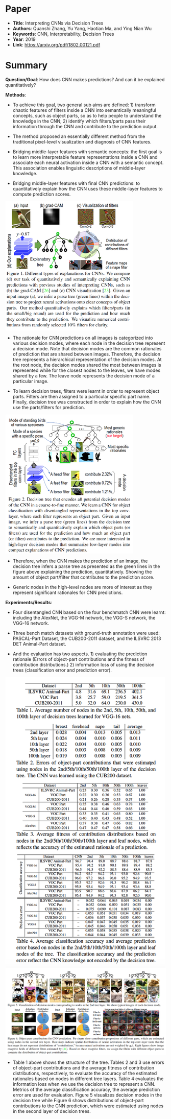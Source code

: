 # Paper

-  **Title**: Interpreting CNNs via Decision Trees
-  **Authors**: Quanshi Zhang, Yu Yang, Haotian Ma, and Ying Nian Wu
-  **Keywords**: CNN, Interpretability, Decision Trees
-  **Year**: 2019
-  **Link**: https://arxiv.org/pdf/1802.00121.pdf

# Summary

**Question/Goal**: How does CNN makes predictions? And can it be explained quantitatively?

**Methods**:

- To achieve this goal, two general sub aims are defined: 1) transform chaotic features of 
filters inside a CNN into semantically meaningful concepts, such as object parts, so as to 
help people to understand the knowledge in the CNN; 2) identify which filters/parts pass their 
information through the CNN and contribute to the prediction output. 

- The method proposed an essentially different method from the traditional pixel-level visualization 
and diagnosis of CNN features.

- Bridging middle-layer features with semantic concepts: the first goal is to learn more interpretable 
feature representations inside a CNN and associate each neural activation inside a CNN with a semantic 
concept. This association enables linguistic descriptions of middle-layer knowledge.

- Bridging middle-layer features with final CNN predictions: to quantitatively explain how the 
CNN uses these middle-layer features to compute prediction scores.

<img src="images/CNN_DT_Fig1.png" width=400 align="center">

- The rationale for CNN predictions on all images is categorized into various decision modes, where 
each node in the decision tree represent a decision mode. Note that decision modes are the common 
rationales of prediction that are shared between images.  Therefore, the decision tree represents 
a hierarchical representation of the decision modes. At the root node, the decision modes shared 
the most between images is represented while for the closest nodes to the leaves, we have modes shared 
by a few. The leave node represents the decision mode of a particular image. 

- To learn decision trees, filters were learnt in order to represent object parts. 
Filters are then assigned to a particular specific part name. Finally, decision tree was constructed 
in order to explain how the CNN use the parts/filters for prediction. 

<img src="images/CNN_DT_Fig2.png" width=400 align="center">

- Therefore, when the CNN makes the prediction of an image, the decision tree infers a parse tree 
as presented as the green lines in the figure above explaining the prediction, quantitatively. 
Showing the amount of object part/filter that contributes to the prediction score. 

- Generic nodes in the high-level nodes are more of interest as they represent significant 
rationales for CNN predictions.

**Experiments/Results**:

- Four disentangled CNN based on the four benchmatch CNN were learnt: including the AlexNet, 
the VGG-M network, the VGG-S network, the VGG-16 network. 

- Three bench match datasets with ground-truth annotation were used: PASCAL-Part Dataset, 
the CUB200-2011 dataset, and the ILSVRC 2013 DET Animal-Part dataset.

- And the evaluation has two aspects. 1) evaluating the prediction rationale (Errors of 
object-part contributions and the fitness of contribution distributions.) 2) information 
loss of using the decision trees (classification error and prediction error). 

<img src="images/CNN_DT_Tables.png" width=500 align="center">

<img src="images/CNN_DT_Fig5_6.png" width=600 align="center">

- Table 1 above shows the structure of the tree. Tables 2 and 3 use errors of object-part 
contributions and the average fitness of contribution distributions, respectively, 
to evaluate the accuracy of the estimated rationales based on nodes in different tree layers. 
Table 4 evaluates the information loss when we use the decision tree to represent a CNN. 
Metrics of the average classification accuracy, the average prediction error are used for evaluation. 
Figure 5 visualizes decision modes in the decision tree while Figure 6 shows distributions of 
object-part contributions to the CNN prediction, which were estimated using nodes in the 
second layer of decision trees.  
